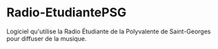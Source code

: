 # Radio-EtudiantePSG
Logiciel qu'utilise la Radio Étudiante de la Polyvalente de Saint-Georges pour diffuser de la musique.
